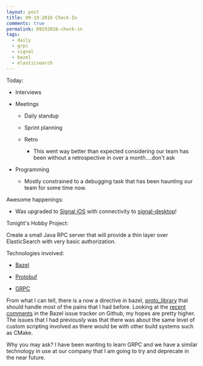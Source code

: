 ```yaml
---
layout: post
title: 09-19-2016 Check-In
comments: true
permalink: 09192016-check-in
tags:
  - daily
  - grpc
  - signal
  - bazel
  - elasticsearch
---
```


Today:

  * Interviews

  * Meetings

    * Daily standup

    * Sprint planning

    * Retro

      * This went way better than expected considering our team has been without a retrospective in over a month....don't ask

  * Programming

    * Mostly constrained to a debugging task that has been haunting our team for some time now.

Awesome happenings:

  * Was upgraded to [Signal iOS](https://itunes.apple.com/us/app/signal-private-messenger/id874139669?mt=8) with connectivity to [signal-desktop](https://chrome.google.com/webstore/detail/signal-private-messenger/bikioccmkafdpakkkcpdbppfkghcmihk?hl=en)!

Tonight's Hobby Project:

Create a small Java RPC server that will provide a thin layer over ElasticSearch with very basic authorization.  

Technologies involved:

  * [Bazel](http://bazel.io/)

  * [Protobuf](https://developers.google.com/protocol-buffers/)

  * [GRPC](http://www.grpc.io/)

From what I can tell, there is a now a directive in bazel, [proto_library](http://bazel.io/docs/be/protocol-buffer.html) that should handle most of the pains that I had before.  Looking at the [recent comments](https://github.com/bazelbuild/bazel/issues/52) in the Bazel issue tracker on Github, my hopes are pretty higher.  The issues that I had previously was that there was about the same level of custom scripting involved as there would be with other build systems such as CMake.

Why you may ask?  I have been wanting to learn GRPC and we have a similar technology in use at our company that I am going to try and deprecate in the near future.